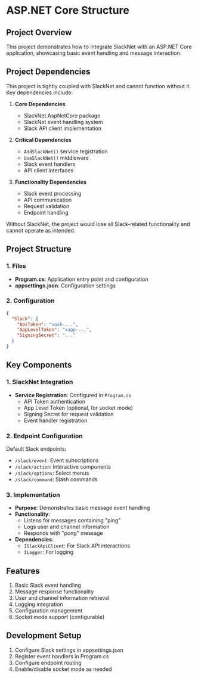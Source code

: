 # ASP.NET Core Structure

## Project Overview
This project demonstrates how to integrate SlackNet with an ASP.NET Core application, showcasing basic event handling and message interaction.

## Project Dependencies
This project is tightly coupled with SlackNet and cannot function without it. Key dependencies include:

1. **Core Dependencies**
   - SlackNet.AspNetCore package
   - SlackNet event handling system
   - Slack API client implementation

2. **Critical Dependencies**
   - `AddSlackNet()` service registration
   - `UseSlackNet()` middleware
   - Slack event handlers
   - API client interfaces

3. **Functionality Dependencies**
   - Slack event processing
   - API communication
   - Request validation
   - Endpoint handling

Without SlackNet, the project would lose all Slack-related functionality and cannot operate as intended.

## Project Structure

### 1. Files
- **Program.cs**: Application entry point and configuration
- **appsettings.json**: Configuration settings

### 2. Configuration
```json
{
  "Slack": {
    "ApiToken": "xoxb-...",
    "AppLevelToken": "xapp-...",
    "SigningSecret": "..."
  }
}
```

## Key Components

### 1. SlackNet Integration
- **Service Registration**: Configured in `Program.cs`
  - API Token authentication
  - App Level Token (optional, for socket mode)
  - Signing Secret for request validation
  - Event handler registration

### 2. Endpoint Configuration
Default Slack endpoints:
- `/slack/event`: Event subscriptions
- `/slack/action`: Interactive components
- `/slack/options`: Select menus
- `/slack/command`: Slash commands

### 3. Implementation
- **Purpose**: Demonstrates basic message event handling
- **Functionality**:
  - Listens for messages containing "ping"
  - Logs user and channel information
  - Responds with "pong" message
- **Dependencies**:
  - `ISlackApiClient`: For Slack API interactions
  - `ILogger`: For logging

## Features
1. Basic Slack event handling
2. Message response functionality
3. User and channel information retrieval
4. Logging integration
5. Configuration management
6. Socket mode support (configurable)

## Development Setup
1. Configure Slack settings in appsettings.json
2. Register event handlers in Program.cs
3. Configure endpoint routing
4. Enable/disable socket mode as needed 